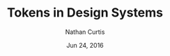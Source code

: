 ---
date: Jun 24, 2016
title: Tokens in Design Systems
author: Nathan Curtis
link: https://medium.com/eightshapes-llc/tokens-in-design-systems-25dd82d58421
description: Nathan Curtis give us 10 practical and insightful tips regarding design tokens to architect and implement design decisions for your team.
tags:
- design-tokens

# ================================
# ARTICLE TAGS AVAILABLE
# ================================
# animation
# code
# contribution
# design-tokens
# leadership
# patterns
# process
# sketch
# ================================
---